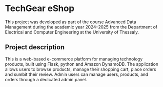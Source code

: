 # TechGear eShop
This project was developed as part of the course Advanced Data Management during the academic year 2024–2025 from the Department of Electrical and Computer Engineering at the University of Thessaly.
## Project description
This is a web-based e-commerce platform for managing technology products, built using Flask, python and Amazon DynamoDB. The application allows users to browse products, manage their shopping cart, place orders and sumbit their review. Admin users can manage users, products, and orders through a dedicated admin panel.
